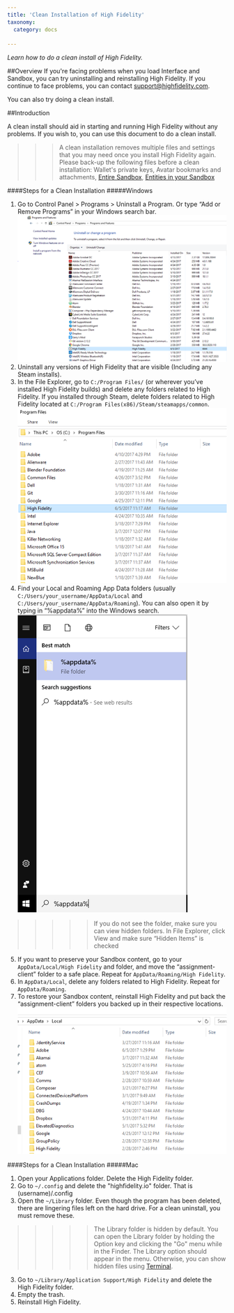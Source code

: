 ```yaml
---
title: 'Clean Installation of High Fidelity'
taxonomy:
  category: docs

---
```


*Learn how to do a clean install of High Fidelity.*

##Overview
If you're facing problems when you load Interface and Sandbox, you can try uninstalling and reinstalling High Fidelity. If you continue to face problems, you can contact support@highfidelity.com.

You can also try doing a clean install.



##Introduction

A clean install should aid in starting and running High Fidelity without any problems. If you wish to, you can use this document to do a clean install.

>>> A clean installation removes multiple files and settings that you may need once you install High Fidelity again. Please back-up the following files before a clean installation: Wallet's private keys, Avatar bookmarks and attachments, [Entire Sandbox](https://docs.highfidelity.com/create-and-explore/start-working-in-your-sandbox/restoring-sandbox-content/backup-sandbox), [Entities in your Sandbox](https://docs.highfidelity.com/create-and-explore/start-working-in-your-sandbox/restoring-sandbox-content/backup-entities)

####Steps for a Clean Installation
#####Windows


1. Go to Control Panel > Programs > Uninstall a Program. Or type “Add or Remove Programs” in your Windows search bar. ![](control-panel.png)
2. Uninstall any versions of High Fidelity that are visible (Including any Steam installs).
3. In the File Explorer, go to ```C:/Program Files/```  (or wherever you’ve installed High Fidelity builds) and delete any folders related to High Fidelity. If you installed through Steam, delete folders related to High Fidelity located at ```C:/Program Files(x86)/Steam/steamapps/common```. ![](program-files.png)
4. Find your Local and Roaming App Data folders (usually ```C:/Users/your_username/AppData/Local```  and  ```C:/Users/your_username/AppData/Roaming```). You can also open it by typing in “%appdata%” into the Windows search.![](appdata.png)
>>>>>If you do not see the folder, make sure you can view hidden folders. In File Explorer, click View and make sure “Hidden Items” is checked
5. If you want to preserve your Sandbox content, go to your ```AppData/Local/High Fidelity``` and folder, and move the “assignment-client” folder to a safe place. Repeat for ```AppData/Roaming/High Fidelity```.
6. In ```AppData/Local```, delete any folders related to High Fidelity. Repeat for ```AppData/Roaming```.
7. To restore your Sandbox content, reinstall High Fidelity and put back the “assignment-client” folders you backed up in their respective locations. ![](appdata-local.png)

####Steps for a Clean Installation
#####Mac

1. Open your Applications folder. Delete the High Fidelity folder.
2. Go to ```~/.config``` and delete the "highfidelity.io" folder. That is (username)/.config
2. Open the ```~/Library``` folder. Even though the program has been deleted, there are lingering files left on the hard drive. For a clean uninstall, you must remove these. 
>>>>>The Library folder is hidden by default. You can open the Library folder by holding the Option key and clicking the "Go" menu while in the Finder. The Library option should appear in the menu. Otherwise, you can show hidden files using [Terminal](http://www.macworld.co.uk/how-to/mac-software/how-show-hidden-files-library-folder-mac-3520878/).
3. Go to ```~/Library/Application Support/High Fidelity``` and delete the High Fidelity folder.
4. Empty the trash.
5. Reinstall High Fidelity.
